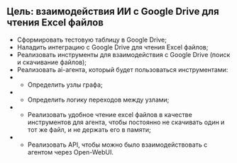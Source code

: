 ## Цель: взаимодействия ИИ с Google Drive для чтения Excel файлов

- Сформировать тестовую таблицу в Google Drive;
- Наладить интеграцию с Google Drive для чтения Excel файлов;
- Реализовать инструменты для взаимодействия с Google Drive (поиск и скачивание файлов);
- Реализовать ai-агента, который будет пользоваться инструментами:
- - Определить узлы графа;
- - Определить логику переходов между узлами;
- - Реализовать удобное чтение excel файлов в качестве инструментов для агента, чтобы постоянно не скачивать один и тот же файл, и не держать его в памяти;
- - Реализовать API, чтобы можно было взаимодействовать с агентом через Open-WebUI.